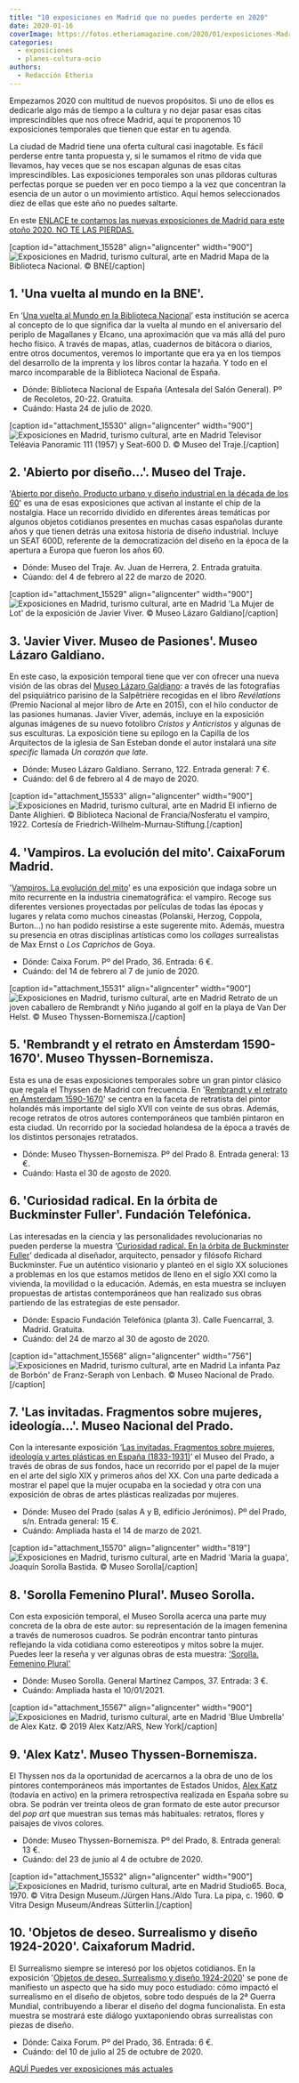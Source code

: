 ```yaml
---
title: "10 exposiciones en Madrid que no puedes perderte en 2020"
date: 2020-01-16
coverImage: https://fotos.etheriamagazine.com/2020/01/exposiciones-Madrid-Thyssen-alex-katz.jpg
categories: 
  - exposiciones
  - planes-cultura-ocio
authors: 
  - Redacción Etheria
---
```


Empezamos 2020 con multitud de nuevos propósitos. Si uno de ellos es dedicarle algo más 
de tiempo a la cultura y no dejar pasar esas citas imprescindibles que nos ofrece 
Madrid, aquí te proponemos 10 exposiciones temporales que tienen que estar en tu agenda. 

La ciudad de Madrid tiene una oferta cultural casi inagotable. Es fácil perderse entre 
tanta propuesta y, si le sumamos el ritmo de vida que llevamos, hay veces que se nos 
escapan algunas de esas citas imprescindibles. Las exposiciones temporales son unas 
píldoras culturas perfectas porque se pueden ver en poco tiempo a la vez que concentran 
la esencia de un autor o un movimiento artístico. Aquí hemos seleccionados diez de ellas 
que este año no puedes saltarte. 

En este [ENLACE te contamos las nuevas exposiciones de Madrid para este otoño 2020. NO 
TE LAS 
PIERDAS.](https://etheriamagazine.com/2020/10/13/10-exposiciones-en-madrid-para-otono-2020/) 

\[caption id="attachment\_15528" align="aligncenter" width="900"\]![Exposiciones en Madrid, turismo cultural, arte en Madrid](https://fotos.etheriamagazine.com/2020/01/Exposiciones-Madrid-biblioteca-nacional-900x611.jpg "Mapa de la Biblioteca Nacional.") Mapa de la Biblioteca Nacional. © BNE\[/caption\]

## 1\. 'Una vuelta al mundo en la BNE'.

En ‘[Una vuelta al Mundo en la Biblioteca 
Nacional](http://www.bne.es/es/Actividades/Exposiciones/Exposiciones/Exposiciones2020/magallanes-y-elcano.html)’ 
esta institución se acerca al concepto de lo que significa dar la vuelta al mundo en el 
aniversario del periplo de Magallanes y Elcano, una aproximación que va más allá del 
puro hecho físico. A través de mapas, atlas, cuadernos de bitácora o diarios, entre 
otros documentos, veremos lo importante que era ya en los tiempos del desarrollo de la 
imprenta y los libros contar la hazaña. Y todo en el marco incomparable de la Biblioteca 
Nacional de España. 

- Dónde: Biblioteca Nacional de España (Antesala del Salón General). Pº de Recoletos, 20-22. Gratuita.
- Cuándo: Hasta 24 de julio de 2020.

\[caption id="attachment\_15530" align="aligncenter" width="900"\]![Exposiciones en Madrid, turismo cultural, arte en Madrid](https://fotos.etheriamagazine.com/2020/01/Exposiciones-madrid-museo-traje-900x457.jpg "Televisor Teléavia Panoramic 111 (1957) y Seat-600 D.") Televisor Teléavia Panoramic 111 (1957) y Seat-600 D. © Museo del Traje.\[/caption\]

## 2\. 'Abierto por diseño...'. Museo del Traje.

'[Abierto por diseño. Producto urbano y diseño industrial en la década de los 
60](http://www.culturaydeporte.gob.es/mtraje/exposicion/temporales/historico/2020/abierto-diseno.html)' 
es una de esas exposiciones que activan al instante el chip de la nostalgia. Hace un 
recorrido dividido en diferentes áreas temáticas por algunos objetos cotidianos 
presentes en muchas casas españolas durante años y que tienen detrás una exitosa 
historia de diseño industrial. Incluye un SEAT 600D, referente de la democratización del 
diseño en la época de la apertura a Europa que fueron los años 60. 

- Dónde: Museo del Traje. Av. Juan de Herrera, 2. Entrada gratuita.
- Cúando: del 4 de febrero al 22 de marzo de 2020.

\[caption id="attachment\_15529" align="aligncenter" width="900"\]![Exposiciones en Madrid, turismo cultural, arte en Madrid](https://fotos.etheriamagazine.com/2020/01/Exposiciones-Madrid-Lazaro-Galdiano-900x678.jpg "'La Mujer de Lot' de la exposición de Javier Viver.") 'La Mujer de Lot' de la exposición de Javier Viver. © Museo Lázaro Galdiano\[/caption\]

## 3\. 'Javier Viver. Museo de Pasiones'. Museo Lázaro Galdiano.

En este caso, la exposición temporal tiene que ver con ofrecer una nueva visión de las 
obras del [Museo Lázaro Galdiano](http://www.museolazarogaldiano.es): a través de las 
fotografías del psiquiátrico parisino de la Salpêtrière recogidas en el libro 
_Revélations_ (Premio Nacional al mejor libro de Arte en 2015), con el hilo conductor de 
las pasiones humanas. Javier Viver, además, incluye en la exposición algunas imágenes de 
su nuevo fotolibro _Cristos y Anticristos_ y algunas de sus esculturas. La exposición 
tiene su epílogo en la Capilla de los Arquitectos de la iglesia de San Esteban donde el 
autor instalará una _site specific_ llamada _Un corazón que late_. 

- Dónde: Museo Lázaro Galdiano. Serrano, 122. Entrada general: 7 €.
- Cuándo: del 6 de febrero al 4 de mayo de 2020.

\[caption id="attachment\_15533" align="aligncenter" width="900"\]![Exposiciones en Madrid, turismo cultural, arte en Madrid](https://fotos.etheriamagazine.com/2020/01/Exposiciones-temporales-madrid-vampiros-900x426.jpg "El infierno de Dante Alighieri./Nosferatu el vampiro, 1922.") El infierno de Dante Alighieri. © Biblioteca Nacional de Francia/Nosferatu el vampiro, 1922. Cortesía de Friedrich-Wilhelm-Murnau-Stiftung.\[/caption\]

## 4\. 'Vampiros. La evolución del mito'. CaixaForum Madrid.

'[Vampiros. La evolución del mito](https://caixaforum.es/es/madrid/p/vampiros_a9345560)' 
es una exposición que indaga sobre un mito recurrente en la industria cinematográfica: 
el vampiro. Recoge sus diferentes versiones proyectadas por películas de todas las 
épocas y lugares y relata como muchos cineastas (Polanski, Herzog, Coppola, Burton…) no 
han podido resistirse a este sugerente mito. Además, muestra su presencia en otras 
disciplinas artísticas como los _collages_ surrealistas de Max Ernst o _Los Caprichos_ 
de Goya. 

- Dónde: Caixa Forum. Pº del Prado, 36. Entrada: 6 €.
- Cuándo: del 14 de febrero al 7 de junio de 2020.

\[caption id="attachment\_15531" align="aligncenter" width="900"\]![Exposiciones en Madrid, turismo cultural, arte en Madrid](https://fotos.etheriamagazine.com/2020/01/Exposiciones-Madrid-Rembrandt-900x584.jpg "Retrato de un joven caballero de Rembrandt y Niño jugando al golf en la playa de Van Der Helst.") Retrato de un joven caballero de Rembrandt y Niño jugando al golf en la playa de Van Der Helst. © Museo Thyssen-Bornemisza.\[/caption\]

## 5\. 'Rembrandt y el retrato en Ámsterdam 1590-1670'. Museo Thyssen-Bornemisza.

Esta es una de esas exposiciones temporales sobre un gran pintor clásico que regala el 
Thyssen de Madrid con frecuencia. En '[Rembrandt y el retrato en Ámsterdam 
1590-1670](https://www.museothyssen.org/exposiciones/rembrandt-retrato-amsterdam-1590-1670)' 
se centra en la faceta de retratista del pintor holandés más importante del siglo XVII 
con veinte de sus obras. Además, recoge retratos de otros autores contemporáneos que 
también pintaron en esta ciudad. Un recorrido por la sociedad holandesa de la época a 
través de los distintos personajes retratados. 

- Dónde: Museo Thyssen-Bornemisza. Pº del Prado 8. Entrada general: 13 €.
- Cuándo: Hasta el 30 de agosto de 2020. 

## 6\. 'Curiosidad radical. En la órbita de Buckminster Fuller'. Fundación Telefónica.

Las interesadas en la ciencia y las personalidades revolucionarias no pueden perderse la 
muestra ‘[Curiosidad radical. En la órbita de Buckminster 
Fuller](https://espacio.fundaciontelefonica.com/evento/curiosidad-radical-en-la-orbita-de-buckminster-fuller/)’ 
dedicada al diseñador, arquitecto, pensador y filósofo Richard Buckminster. Fue un 
auténtico visionario y planteó en el siglo XX soluciones a problemas en los que estamos 
metidos de lleno en el siglo XXI como la vivienda, la movilidad o la educación. Además, 
en esta muestra se incluyen propuestas de artistas contemporáneos que han realizado sus 
obras partiendo de las estrategias de este pensador. 

- Dónde: Espacio Fundación Telefónica (planta 3). Calle Fuencarral, 3. Madrid. Gratuita.
- Cuándo: del 24 de marzo al 30 de agosto de 2020.

\[caption id="attachment\_15568" align="aligncenter" width="756"\]![Exposiciones en Madrid, turismo cultural, arte en Madrid](https://fotos.etheriamagazine.com/2020/01/exposicones-madrid-museo-prado-756x1024.jpg "La infanta Paz de Borbón' de Franz-Seraph von Lenbach.") La infanta Paz de Borbón' de Franz-Seraph von Lenbach. © Museo Nacional de Prado.\[/caption\]

## 7\. 'Las invitadas. Fragmentos sobre mujeres, ideología...'. Museo Nacional del Prado.

Con la interesante exposición ‘[Las invitadas. Fragmentos sobre mujeres, ideología y 
artes plásticas en España 
(1833-1931)](https://www.museodelprado.es/actualidad/exposicion/las-invitadas-fragmentos-sobre-mujeres-ideologia/197d4831-41f1-414d-dbdf-5ffd7be4cc3f)’ 
el Museo del Prado, a través de obras de sus fondos, hace un recorrido por el papel de 
la mujer en el arte del siglo XIX y primeros años del XX. Con una parte dedicada a 
mostrar el papel que la mujer ocupaba en la sociedad y otra con una exposición de obras 
de artes plásticas realizadas por mujeres. 

- Dónde: Museo del Prado (salas A y B, edificio Jerónimos). Pº del Prado, s/n. Entrada general: 15 €.
- Cuándo: Ampliada hasta el 14 de marzo de 2021.

\[caption id="attachment\_15570" align="aligncenter" width="819"\]![Exposiciones en Madrid, turismo cultural, arte en Madrid](https://fotos.etheriamagazine.com/2020/01/exposiciones-madrid-sorolla-maria-819x1024.jpg "'María la guapa', Joaquín Sorolla Bastida.") 'María la guapa', Joaquín Sorolla Bastida. © Museo Sorolla\[/caption\]

## 8\. 'Sorolla Femenino Plural'. Museo Sorolla.

Con esta exposición temporal, el Museo Sorolla acerca una parte muy concreta de la obra 
de este autor: su representación de la imagen femenina a través de numerosos cuadros. Se 
podrán encontrar tanto pinturas reflejando la vida cotidiana como estereotipos y mitos 
sobre la mujer. Puedes leer la reseña y ver algunas obras de esta muestra: ['Sorolla. 
Femenino 
Plural'](https://etheriamagazine.com/2020/09/25/sorolla-femenino-plural-nueva-exposicion-en-madrid/) 

- Dónde: Museo Sorolla. General Martínez Campos, 37. Entrada: 3 €.
- Cuándo: Ampliada hasta el 10/01/2021.

\[caption id="attachment\_15567" align="aligncenter" width="900"\]![Exposiciones en Madrid, turismo cultural, arte en Madrid](https://fotos.etheriamagazine.com/2020/01/exposiciones-Madrid-Thyssen-alex-katz-900x597.jpg "'Blue Umbrella' de Alex Katz.") 'Blue Umbrella' de Alex Katz. © 2019 Alex Katz/ARS, New York\[/caption\]

## 9\. 'Alex Katz'. Museo Thyssen-Bornemisza.

El Thyssen nos da la oportunidad de acercarnos a la obra de uno de los pintores 
contemporáneos más importantes de Estados Unidos, [Alex 
Katz](https://www.museothyssen.org/exposiciones/alex-katz) (todavía en activo) en la 
primera retrospectiva realizada en España sobre su obra. Se podrán ver treinta oleos de 
gran formato de este autor precursor del _pop art_ que muestran sus temas más 
habituales: retratos, flores y paisajes de vivos colores. 

- Dónde: Museo Thyssen-Bornemisza. Pº del Prado, 8. Entrada general: 13 €.
- Cuándo: del 23 de junio al 4 de octubre de 2020.

\[caption id="attachment\_15532" align="aligncenter" width="900"\]![Exposiciones en Madrid, turismo cultural, arte en Madrid](https://fotos.etheriamagazine.com/2020/01/Exposiciones-Madrid-surrealismo-900x341.jpg "Studio65. Boca, 1970./La pipa, c. 1960.") Studio65. Boca, 1970. © Vitra Design Museum./Jürgen Hans./Aldo Tura. La pipa, c. 1960. © Vitra Design Museum/Andreas Sütterlin.\[/caption\]

## 10\. 'Objetos de deseo. Surrealismo y diseño 1924-2020'. Caixaforum Madrid.

El Surrealismo siempre se interesó por los objetos cotidianos. En la exposición 
'[Objetos de deseo. Surrealismo y diseño 
1924-2020](https://caixaforum.es/es/madrid/p/objetos-de-deseo-surrealismo-y-diseno-1924-2020_a929454)' 
se pone de manifiesto un aspecto que ha sido muy poco estudiado: cómo impactó el 
surrealismo en el diseño de objetos, sobre todo después de la 2ª Guerra Mundial, 
contribuyendo a liberar el diseño del dogma funcionalista. En esta muestra se mostrará 
este diálogo yuxtaponiendo obras surrealistas con piezas de diseño. 

- Dónde: Caixa Forum. Pº del Prado, 36. Entrada: 6 €.
- Cuándo: del 10 de julio al 25 de octubre de 2020.

[AQUÍ Puedes ver exposiciones más actuales](https://etheriamagazine.com/category/organiza-tu-viaje/exposiciones/)

